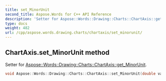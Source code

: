```yaml
---
title: set_MinorUnit
second_title: Aspose.Words for C++ API Reference
description: 'Setter for Aspose::Words::Drawing::Charts::ChartAxis::get_MinorUnit.'
type: docs
weight: 482
url: /cpp/aspose.words.drawing.charts/chartaxis/set_minorunit/
---
```

## ChartAxis.set_MinorUnit method


Setter for [Aspose::Words::Drawing::Charts::ChartAxis::get_MinorUnit](../get_minorunit/).

```cpp
void Aspose::Words::Drawing::Charts::ChartAxis::set_MinorUnit(double value)
```

